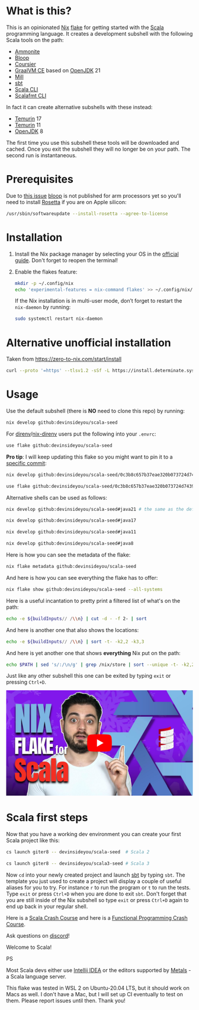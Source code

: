# What is this?
This is an opinionated [Nix](https://nixos.org/) [flake](https://nixos.wiki/wiki/Flakes) for getting started with the [Scala](https://scala-lang.org/) programming language. It creates a development subshell with the following Scala tools on the path:

* [Ammonite](https://ammonite.io/)
* [Bloop](https://scalacenter.github.io/bloop/)
* [Coursier](https://get-coursier.io/)
* [GraalVM CE](https://www.graalvm.org/) based on [OpenJDK](https://openjdk.org/) 21
* [Mill](https://com-lihaoyi.github.io/mill/mill/Intro_to_Mill.html)
* [sbt](https://www.scala-sbt.org/)
* [Scala CLI](https://scala-cli.virtuslab.org/)
* [Scalafmt CLI](https://scalameta.org/scalafmt/)

In fact it can create alternative subshells with these instead:
* [Temurin](https://adoptium.net/temurin/releases/) 17
* [Temurin](https://adoptium.net/temurin/releases/) 11
* [OpenJDK](https://openjdk.org/) 8

The first time you use this subshell these tools will be downloaded and cached. Once you exit the subshell they will no longer be on your path. The second run is instantaneous.

# Prerequisites
Due to [this issue](https://github.com/scalacenter/bloop/issues/1467) [bloop](https://scalacenter.github.io/bloop/) is not published for arm processors yet so you'll need to install [Rosetta](https://support.apple.com/en-us/HT211861) if you are on Apple silicon:
```bash
/usr/sbin/softwareupdate --install-rosetta --agree-to-license
```

# Installation
1. Install the Nix package manager by selecting your OS in the [official guide](https://nixos.org/download.html). Don't forget to reopen the terminal!

1. Enable the flakes feature:

    ```bash
    mkdir -p ~/.config/nix
    echo 'experimental-features = nix-command flakes' >> ~/.config/nix/nix.conf
    ```
    If the Nix installation is in multi-user mode, don’t forget to restart the `nix-daemon` by running:
    ```bash
    sudo systemctl restart nix-daemon
    ```
# Alternative unofficial installation
Taken from https://zero-to-nix.com/start/install
```bash
curl --proto '=https' --tlsv1.2 -sSf -L https://install.determinate.systems/nix | sh -s -- install
```

# Usage
Use the default subshell (there is **NO** need to clone this repo) by running:
```bash
nix develop github:devinsideyou/scala-seed
```
For [direnv](https://direnv.net/)/[nix-direnv](https://github.com/nix-community/nix-direnv) users put the following into your `.envrc`:
```bash
use flake github:devinsideyou/scala-seed
```
**Pro tip**: I will keep updating this flake so you might want to pin it to a [specific commit](https://github.com/DevInsideYou/scala-seed/commits/main):
```bash
nix develop github:devinsideyou/scala-seed/0c3b8c657b37eae320b073724d74390cf3162edf
```
```bash
use flake github:devinsideyou/scala-seed/0c3b8c657b37eae320b073724d74390cf3162edf
```
Alternative shells can be used as follows:
```bash
nix develop github:devinsideyou/scala-seed#java21 # the same as the default
```
```bash
nix develop github:devinsideyou/scala-seed#java17
```
```bash
nix develop github:devinsideyou/scala-seed#java11
```
```bash
nix develop github:devinsideyou/scala-seed#java8
```
Here is how you can see the metadata of the flake:
```bash
nix flake metadata github:devinsideyou/scala-seed
```
And here is how you can see everything the flake has to offer:
```bash
nix flake show github:devinsideyou/scala-seed --all-systems
```
Here is a useful incantation to pretty print a filtered list of what's on the path:
```bash
echo -e ${buildInputs// /\\n} | cut -d - -f 2- | sort
```
And here is another one that also shows the locations:
```bash
echo -e ${buildInputs// /\\n} | sort -t- -k2,2 -k3,3
```
And here is yet another one that shows **everything** Nix put on the path:
```bash
echo $PATH | sed 's/:/\n/g' | grep /nix/store | sort --unique -t- -k2,2 -k3,3
```
Just like any other subshell this one can be exited by typing `exit` or pressing `Ctrl+D`.

[![Watch on YouTube](resources/thumbnail_youtube.jpg)](https://youtu.be/HnoP7JZn2MQ "Watch a Demo on YouTube!")

# Scala first steps
Now that you have a working dev environment you can create your first Scala project like this:

```bash
cs launch giter8 -- devinsideyou/scala-seed  # Scala 2
```
```bash
cs launch giter8 -- devinsideyou/scala3-seed # Scala 3
```
Now `cd` into your newly created project and launch [sbt](https://www.scala-sbt.org/) by typing `sbt`. The template you just used to create a project will display a couple of useful aliases for you to try. For instance `r` to run the program or `t` to run the tests. Type `exit` or press `Ctrl+D` when you are done to exit `sbt`. Don't forget that you are still inside of the Nix subshell so type `exit` or press `Ctrl+D` again to end up back in your regular shell.

Here is a [Scala Crash Course](https://www.youtube.com/watch?v=-xRfJcwhy7A) and here is a [Functional Programming Crash Course](https://www.youtube.com/watch?v=XXkYBncbz0c).

Ask questions on [discord](http://discord.devinsideyou.com)!

Welcome to Scala!

PS

Most Scala devs either use [Intellij IDEA](https://www.jetbrains.com/help/idea/discover-intellij-idea-for-scala.html) or the editors supported by [Metals](https://scalameta.org/metals/) - a Scala language server.

This flake was tested in WSL 2 on Ubuntu-20.04 LTS, but it should work on Macs as well. I don't have a Mac, but I will set up CI eventually to test on them. Please report issues until then. Thank you!
